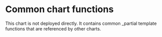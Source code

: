 # Common chart functions


This chart is not deployed directly. It contains common _partial template functions that 
are referenced by other charts. 
